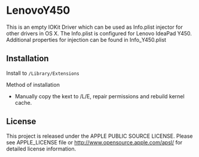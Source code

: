 LenovoY450
==========

This is an empty IOKit Driver which can be used as Info.plist injector for other drivers in OS X.
The Info.plist is configured for Lenovo IdeaPad Y450.
Additional properties for injection can be found in Info_Y450.plist

Installation
------------

Install to `/Library/Extensions`

Method of installation

* Manually copy the kext to /L/E, repair permissions and rebuild kernel cache.

License
-------

This project is released under the APPLE PUBLIC SOURCE LICENSE. Please
see APPLE_LICENSE file or <http://www.opensource.apple.com/apsl/> for detailed
license information.

